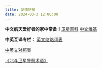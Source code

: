 ```yaml
---
title: 友情链接
date: 2024-03-3 12:00:00
---
```


**中文航天爱好者的家中常备！**[卫星百科](https://sat.huijiwiki.com/wiki/)
[中文维基](https://zh.wikipedia.org/wiki/)

**中英互译专栏：**
[英文缩略词表](https://sat.huijiwiki.com/wiki/%E7%BC%A9%E7%95%A5%E8%AF%8D%E8%A1%A8)

[中英文对照表](https://sat.huijiwiki.com/wiki/Project:%E4%B8%AD%E8%8B%B1%E6%96%87%E5%AF%B9%E7%85%A7%E8%A1%A8)

[《北斗卫星导航术语》](https://github.com/Intellink-DUT/BDS)
